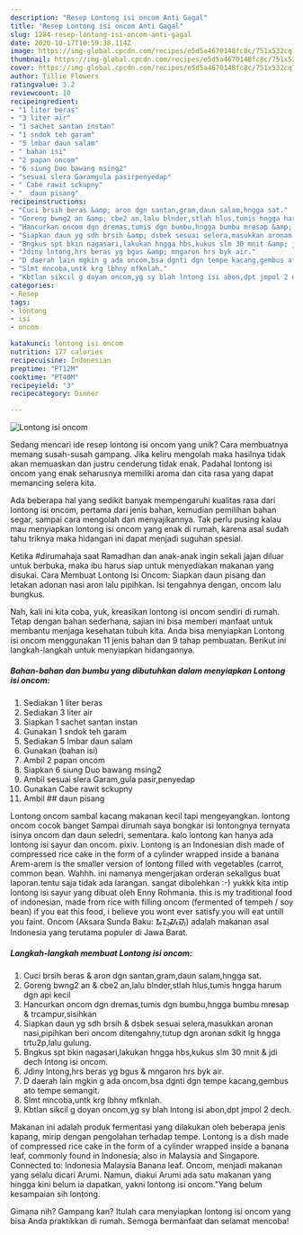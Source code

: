 ```yaml
---
description: "Resep Lontong isi oncom Anti Gagal"
title: "Resep Lontong isi oncom Anti Gagal"
slug: 1284-resep-lontong-isi-oncom-anti-gagal
date: 2020-10-17T10:59:38.114Z
image: https://img-global.cpcdn.com/recipes/e5d5a4670148fc8c/751x532cq70/lontong-isi-oncom-foto-resep-utama.jpg
thumbnail: https://img-global.cpcdn.com/recipes/e5d5a4670148fc8c/751x532cq70/lontong-isi-oncom-foto-resep-utama.jpg
cover: https://img-global.cpcdn.com/recipes/e5d5a4670148fc8c/751x532cq70/lontong-isi-oncom-foto-resep-utama.jpg
author: Tillie Flowers
ratingvalue: 3.2
reviewcount: 10
recipeingredient:
- "1 liter beras"
- "3 liter air"
- "1 sachet santan instan"
- "1 sndok teh garam"
- "5 lmbar daun salam"
- " bahan isi"
- "2 papan oncom"
- "6 siung Duo bawang msing2"
- "sesuai slera Garamgula pasirpenyedap"
- " Cabe rawit sckupny"
- "  daun pisang"
recipeinstructions:
- "Cuci brsih beras &amp; aron dgn santan,gram,daun salam,hngga sat."
- "Goreng bwng2 an &amp; cbe2 an,lalu blnder,stlah hlus,tumis hngga harum dgn api kecil"
- "Hancurkan oncom dgn dremas,tumis dgn bumbu,hngga bumbu mresap &amp; trcampur,sisihkan"
- "Siapkan daun yg sdh brsih &amp; dsbek sesuai selera,masukkan aronan nasi,pipihkan beri oncom ditengahny,tutup dgn aronan sdkit lg hngga trtu2p,lalu gulung."
- "Bngkus spt bkin nagasari,lakukan hngga hbs,kukus slm 30 mnit &amp; jdi dech lntong isi oncom."
- "Jdiny lntong,hrs beras yg bgus &amp; mngaron hrs byk air."
- "D daerah lain mgkin g ada oncom,bsa dgnti dgn tempe kacang,gembus ato tempe semangit."
- "Slmt mncoba,untk krg lbhny mfknlah."
- "Kbtlan sikcil g doyan oncom,yg sy blah lntong isi abon,dpt jmpol 2 dech."
categories:
- Resep
tags:
- lontong
- isi
- oncom

katakunci: lontong isi oncom 
nutrition: 177 calories
recipecuisine: Indonesian
preptime: "PT12M"
cooktime: "PT40M"
recipeyield: "3"
recipecategory: Dinner

---
```



![Lontong isi oncom](https://img-global.cpcdn.com/recipes/e5d5a4670148fc8c/751x532cq70/lontong-isi-oncom-foto-resep-utama.jpg)

Sedang mencari ide resep lontong isi oncom yang unik? Cara membuatnya memang susah-susah gampang. Jika keliru mengolah maka hasilnya tidak akan memuaskan dan justru cenderung tidak enak. Padahal lontong isi oncom yang enak seharusnya memiliki aroma dan cita rasa yang dapat memancing selera kita.

Ada beberapa hal yang sedikit banyak mempengaruhi kualitas rasa dari lontong isi oncom, pertama dari jenis bahan, kemudian pemilihan bahan segar, sampai cara mengolah dan menyajikannya. Tak perlu pusing kalau mau menyiapkan lontong isi oncom yang enak di rumah, karena asal sudah tahu triknya maka hidangan ini dapat menjadi suguhan spesial.

Ketika #dirumahaja saat Ramadhan dan anak-anak ingin sekali jajan diluar untuk berbuka, maka ibu harus siap untuk menyediakan makanan yang disukai. Cara Membuat Lontong Isi Oncom: Siapkan daun pisang dan letakan adonan nasi aron lalu pipihkan. Isi tengahnya dengan, oncom lalu bungkus.


Nah, kali ini kita coba, yuk, kreasikan lontong isi oncom sendiri di rumah. Tetap dengan bahan sederhana, sajian ini bisa memberi manfaat untuk membantu menjaga kesehatan tubuh kita. Anda bisa menyiapkan Lontong isi oncom menggunakan 11 jenis bahan dan 9 tahap pembuatan. Berikut ini langkah-langkah untuk menyiapkan hidangannya.

<!--inarticleads1-->

##### Bahan-bahan dan bumbu yang dibutuhkan dalam menyiapkan Lontong isi oncom:

1. Sediakan 1 liter beras
1. Sediakan 3 liter air
1. Siapkan 1 sachet santan instan
1. Gunakan 1 sndok teh garam
1. Sediakan 5 lmbar daun salam
1. Gunakan  (bahan isi)
1. Ambil 2 papan oncom
1. Siapkan 6 siung Duo bawang msing2
1. Ambil sesuai slera Garam,gula pasir,penyedap
1. Gunakan  Cabe rawit sckupny
1. Ambil  ## daun pisang


Lontong oncom sambal kacang makanan kecil tapi mengeyangkan. lontong oncom cocok banget Sampai dirumah saya bongkar isi lontongnya ternyata isinya oncom dan daun seledri, sementara. kalo lontong kan hanya ada lontong isi sayur dan oncom. pixiv. Lontong is an Indonesian dish made of compressed rice cake in the form of a cylinder wrapped inside a banana Arem-arem is the smaller version of lontong filled with vegetables (carrot, common bean. Wahhh. ini namanya mengerjakan orderan sekaligus buat laporan.tentu saja tidak ada larangan. sangat dibolehkan :-) yukkk kita intip lontong isi sayur yang dibuat oleh Enny Rohmania. this is my traditional food of indonesian, made from rice with filling oncom (fermented of tempeh / soy bean) if you eat this food, i believe you wont ever satisfy.you will eat untill you faint. Oncom (Aksara Sunda Baku: ᮇᮔ᮪ᮎᮧᮙ᮪) adalah makanan asal Indonesia yang terutama populer di Jawa Barat. 

<!--inarticleads2-->

##### Langkah-langkah membuat Lontong isi oncom:

1. Cuci brsih beras &amp; aron dgn santan,gram,daun salam,hngga sat.
1. Goreng bwng2 an &amp; cbe2 an,lalu blnder,stlah hlus,tumis hngga harum dgn api kecil
1. Hancurkan oncom dgn dremas,tumis dgn bumbu,hngga bumbu mresap &amp; trcampur,sisihkan
1. Siapkan daun yg sdh brsih &amp; dsbek sesuai selera,masukkan aronan nasi,pipihkan beri oncom ditengahny,tutup dgn aronan sdkit lg hngga trtu2p,lalu gulung.
1. Bngkus spt bkin nagasari,lakukan hngga hbs,kukus slm 30 mnit &amp; jdi dech lntong isi oncom.
1. Jdiny lntong,hrs beras yg bgus &amp; mngaron hrs byk air.
1. D daerah lain mgkin g ada oncom,bsa dgnti dgn tempe kacang,gembus ato tempe semangit.
1. Slmt mncoba,untk krg lbhny mfknlah.
1. Kbtlan sikcil g doyan oncom,yg sy blah lntong isi abon,dpt jmpol 2 dech.


Makanan ini adalah produk fermentasi yang dilakukan oleh beberapa jenis kapang, mirip dengan pengolahan terhadap tempe. Lontong is a dish made of compressed rice cake in the form of a cylinder wrapped inside a banana leaf, commonly found in Indonesia; also in Malaysia and Singapore. Connected to: Indonesia Malaysia Banana leaf. Oncom, menjadi makanan yang selalu dicari Arumi. Namun, diakui Arumi ada satu makanan yang hingga kini belum ia dapatkan, yakni lontong isi oncom.&#34;Yang belum kesampaian sih lontong. 

Gimana nih? Gampang kan? Itulah cara menyiapkan lontong isi oncom yang bisa Anda praktikkan di rumah. Semoga bermanfaat dan selamat mencoba!
